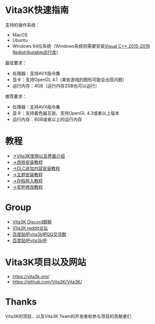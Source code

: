 # Vita3K快速指南
支持的操作系统：
- MacOS
- Ubuntu
- Windows 64位系统（Windows系统则需要安装[Visual C++ 2015-2019 Redistributable运行库](https://aka.ms/vs/16/release/vc_redist.x64.exe)）

最低要求： 
- 处理器：支持AVX指令集
- 显卡：支持OpenGL 4.1（某些游戏的图形可能会出现问题）
- 运行内存：4GB（运行内存2GB也可以运行）

推荐要求： 
- 处理器：支持AVX指令集
- 显卡：支持着色器互锁、支持OpenGL 4.3或者以上版本
- 运行内存：8GB或者以上的运行内存

# 教程
- [->Vita3K使用以及界面介绍](https://github.com/Croden1999/Vita3K-quick-guide/blob/main/README_vita3k.md)
- [->游戏安装教程](https://github.com/Croden1999/Vita3K-quick-guide/blob/main/README_game.md)
- [->DLC追加内容安装教程](https://github.com/Croden1999/Vita3K-quick-guide/blob/main/README_dlc.md)
- [->主题安装教程](https://github.com/Croden1999/Vita3K-quick-guide/blob/main/README_theme.md)
- [->存档导入教程](https://github.com/Croden1999/Vita3K-quick-guide/blob/main/README_savedata.md)
- [->奖杯修改教程](https://github.com/Croden1999/Vita3K-quick-guide/blob/main/README_trophy.md)

# Group
- [Vita3K Discord群聊](https://discord.gg/MaWhJVH)
- [Vita3K reddit论坛](https://www.reddit.com/r/vita3k)
- [百度贴吧vita3k吧QQ交流群](https://jq.qq.com/?_wv=1027&k=cg1vogjK)
- [百度贴吧vita3k吧](https://tieba.baidu.com/f?kw=vita3k&fr=index)

# Vita3K项目以及网站
- https://vita3k.org/
- https://github.com/Vita3K/Vita3K/

# Thanks
Vita3K的项目、以及Vita3K Team的开发者和参与项目的贡献者们
